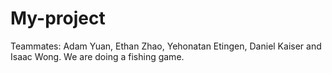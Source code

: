 # My-project
Teammates: Adam Yuan, Ethan Zhao, Yehonatan Etingen, Daniel Kaiser and Isaac Wong.
We are doing a fishing game.
